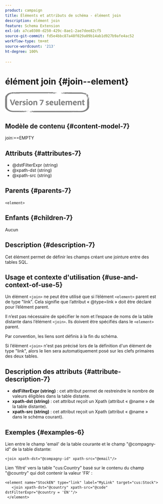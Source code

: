 ```yaml
---
product: campaign
title: Éléments et attributs de schéma - élément join
description: élément join
feature: Schema Extension
exl-id: a7ca0300-d250-429c-8ae1-2ae7dee82cf5
source-git-commit: fd5e4bbc87a48f029a09b14ab1d927b9afe4ac52
workflow-type: tm+mt
source-wordcount: '213'
ht-degree: 100%

---
```


# élément join {#join--element}

![](../../../assets/v7-only.svg)

## Modèle de contenu {#content-model-7}

join:==EMPTY

## Attributs {#attributes-7}

* @dstFilterExpr (string)
* @xpath-dst (string)
* @xpath-src (string)

## Parents {#parents-7}

`<element>`

## Enfants {#children-7}

Aucun

## Description {#description-7}

Cet élément permet de définir les champs créant une jointure entre des tables SQL.

## Usage et contexte d&#39;utilisation {#use-and-context-of-use-5}

Un  élément `<join>` ne peut être utilisé que si l’élément `<element>` parent est de type &quot;link&quot;. Cela signifie que l’attribut « @type=link » doit être déclaré pour l’élément parent.

Il n’est pas nécessaire de spécifier le nom et l’espace de noms de la table distante dans l’élément `<join>`. Ils doivent être spécifiés dans le `<element>` parent.

Par convention, les liens sont définis à la fin du schéma.

Si l’élément `<join>` n&#39;est pas précisé lors de la définition d&#39;un élément de type &quot;link&quot;, alors le lien sera automatiquement posé sur les clefs primaires des deux tables.

## Description des attributs {#attribute-description-7}

* **dstFilterExpr (string)** : cet attribut permet de restreindre le nombre de valeurs éligibles dans la table distante.
* **xpath-dst (string)** : cet attribut reçoit un Xpath (attribut « @name » de la table distante).
* **xpath-src (string)** : cet attribut reçoit un Xpath (attribut « @name » dans le schéma courant).

## Exemples       {#examples-6}

Lien entre le champ &#39;email&#39; de la table courante et le champ &quot;@compagny-id&quot; de la table distante:

```
<join xpath-dst="@compagny-id" xpath-src="@email"/>
```

Lien &#39;filtré&#39; vers la table &quot;cus:Country&quot; basé sur le contenu du champ &quot;@country&quot; qui doit contenir la valeur &#39;FR&#39; :

```
<element name="StockEN" type="link" label="MyLink" target="cus:Stock">
   <join xpath-dst="@country" xpath-src="@code" dstFilterExpr="@country = 'EN'"/>
 </element>
```
